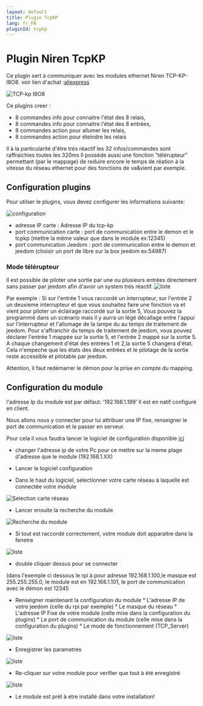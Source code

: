 ```yaml
---
layout: default
title: Plugin TcpKP
lang: fr_FR
pluginId: tcpkp
---
```


# Plugin Niren TcpKP

Ce plugin sert à communiquer avec les modules ethernet Niren TCP-KP-I8O8.
voir lien d'achat :[aliexpress][]

![TCP-kp I8O8](https://lefilliatre.github.io/lefilliatre-documentation/tcpkp/sources/niren.png)

Ce plugins creer :
- 8 commandes info pour connaitre l'état des 8 relais,
- 8 commandes info pour connaitre l'état des 8 entrées,
- 8 commandes action pour allumer les relais,
- 8 commandes action pour éteindre les relais

Il à la particularité d'être trés réactif les 32 infos/commandes sont raffraichies toutes les 320ms
Il posséde aussi une fonction "télérupteur" permettant (par le mappage) de reduire encore le temps de réation à la vitesse du réseau ethernet pour des fonctions de va&vient par exemple.

## Configuration plugins

Pour utilser le plugins, vous devez configurer les informations suivante:

![configuration](https://lefilliatre.github.io/lefilliatre-documentation/tcpkp/sources/configurationPlugins.png)

- adresse IP carte : Adresse IP du tcp-kp
- port communication carte : port de communication entre le demon et le tcpkp (mettre la même valeur que dans le module ex:12345)
- port communication Jeedom : port de communication entre le demon et jeedom (choisir un port de libre sur la box jeedom ex:54987)

### Mode télérupteur

Il est possible de piloter une sortie par une ou plusieurs entrées directement sans passer par jeedom afin d'avoir un system trés réactif.
![liste](https://lefilliatre.github.io/lefilliatre-documentation/tcpkp/sources/mapping.png)

Par exemple :
Si sur l'entrée 1 vous raccordé un interrupteur, sur l'entrée 2 un deuxieme interrupteur et que vous souhaitez faire une fonction va et vient pour piloter un éclairage raccordé sur la sortie 5,
Vous pouvez la programmé dans un scénario mais il y aurra un légé décallage entre l'appui sur l'interrupteur et l'allumage de la lampe du au temps de traitement de jeedom.
Pour s'affranchir du temps de traitement de jeedom, vous pouvez déclarer l'entrée 1 mappée sur la sortie 5, et l'entrée 2 mappé sur la sortie 5.
A chaque changement d'état des entrées 1 et 2,la sortie 5 changera d'état.
Cela n'empeche que les états des deux entrées et le pilotage de la sortie reste accessible et pilotable par jeedom.

Attention, il faut redémarrer le démon pour la prise en compte du mapping.

## Configuration du module

l'adresse Ip du module est par défaut: '192.168.1.199'
Il est en natif configuré en client.

Nous allons nous y connecter pour lui attribuer une IP fixe, renseigner le port de communication et le passer en serveur.

Pour cela il vous faudra lancer le logiciel de configuration disponible [ici][]

- changer l'adresse ip de votre Pc pour ce mettre sur la meme plage d'adresse que le module (192.168.1.XX)

- Lancer le logiciel configuration

- Dans le haut du logiciel, selectionner votre carte réseau à laquelle est connectée votre module

![Selection carte réseau](https://lefilliatre.github.io/lefilliatre-documentation/tcpkp/sources/selectCarte.png)

- Lancer ensuite la recherche du module

![Recherche du module](https://lefilliatre.github.io/lefilliatre-documentation/tcpkp/sources/recherche.png)

- Si tout est raccordé correctement, votre module doit apparaitre dans la fenetre

![liste](https://lefilliatre.github.io/lefilliatre-documentation/tcpkp/sources/liste.png)

- double cliquer dessus pour se connecter

(dans l'exemple ci dessous le rpi à pour adresse 192.168.1.100,le masque est 255.255.255.0, le module est en 192.168.1.101, le port de communication avec le démon est 12345
- Renseigner maintenant la configuration du module
	° L'adresse IP de votre jeedom (celle du rpi par exemple)
	° Le masque du réseau
	° L'adresse IP Fixe de votre module (celle mise dans la configuration du plugins)
	° Le port de communication du module (celle mise dans la configuration du plugins)
	° Le mode de fonctionnement (TCP_Server)
	
![liste](https://lefilliatre.github.io/lefilliatre-documentation/tcpkp/sources/param.png)

- Enregistrer les parametres

![liste](https://lefilliatre.github.io/lefilliatre-documentation/tcpkp/sources/enregistre.png)


- Re-cliquer sur votre module pour verifier que tout à été enregistré

![liste](https://lefilliatre.github.io/lefilliatre-documentation/tcpkp/sources/liste.png)

- Le module est prét à etre installé dans votre installation!


[aliexpress]: https://fr.aliexpress.com/item/33005606116.html?spm=a2g0o.seodetail.topbuy.1.2d4f5bf3IYMFA2 "aliexpress"
[ici]: https://lefilliatre.github.io/lefilliatre-documentation/tcpkp/sources/logiciel%20de%20configuration.zip "archive logiciel"
